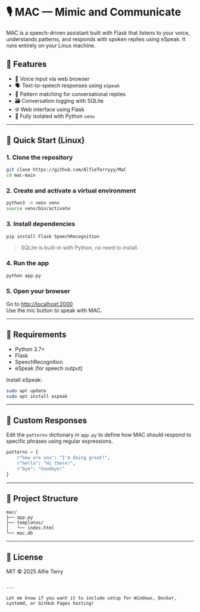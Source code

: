 # 🎙️ MAC — Mimic and Communicate

MAC is a speech-driven assistant built with Flask that listens to your voice, understands patterns, and responds with spoken replies using eSpeak. It runs entirely on your Linux machine.

## 🧠 Features

- 🎤 Voice input via web browser
- 🗣️ Text-to-speech responses using `eSpeak`
- 🧩 Pattern matching for conversational replies
- 🗃️ Conversation logging with SQLite
- 🌐 Web interface using Flask
- 🐍 Fully isolated with Python `venv`

---

## 🚀 Quick Start (Linux)

### 1. Clone the repository

```bash
git clone https://github.com/AlfieTerryyy/MaC
cd mac-main
```

### 2. Create and activate a virtual environment

```bash
python3 -m venv venv
source venv/bin/activate
```

### 3. Install dependencies

```bash
pip install Flask SpeechRecognition
```

> SQLite is built-in with Python, no need to install.

### 4. Run the app

```bash
python app.py
```

### 5. Open your browser

Go to [http://localhost:2000](http://localhost:2000)  
Use the mic button to speak with MAC.

---

## 🔧 Requirements

- Python 3.7+
- Flask
- SpeechRecognition
- eSpeak (for speech output)

Install eSpeak:
```bash
sudo apt update
sudo apt install espeak
```

---

## 💬 Custom Responses

Edit the `patterns` dictionary in `app.py` to define how MAC should respond to specific phrases using regular expressions.

```python
patterns = {
    r"how are you": "I'm doing great!",
    r"hello": "Hi there!",
    r"bye": "Goodbye!"
}
```

---

## 📁 Project Structure

```
mac/
├── app.py
├── templates/
│   └── index.html
└── mac.db
```

---

## 📜 License

MIT © 2025 Alfie Terry
```

---

Let me know if you want it to include setup for Windows, Docker, systemd, or GitHub Pages hosting!
